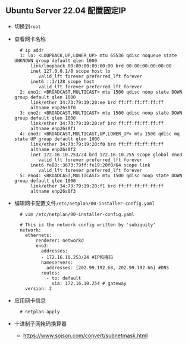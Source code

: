 ## Ubuntu Server 22.04 配置固定IP
- 切换到`root`
- 查看网卡名称

		# ip addr
		1: lo: <LOOPBACK,UP,LOWER_UP> mtu 65536 qdisc noqueue state UNKNOWN group default qlen 1000
		    link/loopback 00:00:00:00:00:00 brd 00:00:00:00:00:00
		    inet 127.0.0.1/8 scope host lo
		       valid_lft forever preferred_lft forever
		    inet6 ::1/128 scope host 
		       valid_lft forever preferred_lft forever
		2: eno1: <BROADCAST,MULTICAST> mtu 1500 qdisc noop state DOWN group default qlen 1000
		    link/ether 34:73:79:19:20:ee brd ff:ff:ff:ff:ff:ff
		    altname enp26s0f0
		3: eno2: <BROADCAST,MULTICAST> mtu 1500 qdisc noop state DOWN group default qlen 1000
		    link/ether 34:73:79:19:20:ef brd ff:ff:ff:ff:ff:ff
		    altname enp26s0f1
		4: eno3: <BROADCAST,MULTICAST,UP,LOWER_UP> mtu 1500 qdisc mq state UP group default qlen 1000
		    link/ether 34:73:79:19:20:f0 brd ff:ff:ff:ff:ff:ff
		    altname enp26s0f2
		    inet 172.16.10.253/24 brd 172.16.10.255 scope global eno3
		       valid_lft forever preferred_lft forever
		    inet6 fe80::3673:79ff:fe19:20f0/64 scope link 
		       valid_lft forever preferred_lft forever
		5: eno4: <BROADCAST,MULTICAST> mtu 1500 qdisc noop state DOWN group default qlen 1000
		    link/ether 34:73:79:19:20:f1 brd ff:ff:ff:ff:ff:ff
		    altname enp26s0f3

- 编辑网卡配置文件`/etc/netplan/00-installer-config.yaml`

		# vim /etc/netplan/00-installer-config.yaml 
		
		# This is the network config written by 'subiquity'
		network:
		  ethernets: 
		      renderer: networkd
		      eno3:
		        addresses:
		        - 172.16.10.253/24 #IP和掩码
		        nameservers:
		          addresses: [202.99.192.68, 202.99.192.66] #DNS
		        routes:
		          - to: default
		            via: 172.16.10.254 # gateway
		  version: 2

- 应用网卡信息

		# netplan apply
- 十进制子网掩码换算器
	- https://www.sojson.com/convert/subnetmask.html
